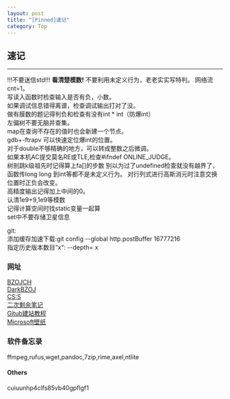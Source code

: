 ```yaml
---
layout: post
title: "[Pinned]速记"
category: Top
---
```


## 速记

---
!!!不要迷信std!!!
**看清楚模数!**
不要利用未定义行为，老老实实写特判。
网络流cnt=1。  
写读入函数时检查输入是否有负，小数。  
如果调试信息错得离谱，检查调试输出打对了没。  
做有膜数的题记得判负和检查有没有int * int（防爆int）  
左偏树不要无脑并查集。  
map在查询不存在的值时也会新建一个节点。  
gdb+-ftrapv 可以快速定位爆int的位置。  
对于double不够精确的地方，可以转成整数之后微调。  
如果本机AC提交莫名RE或TLE,检查#ifndef ONLINE_JUDGE。  
树剖跳k级祖先时记得算上fa[]的步数
别以为过了undefined检查就没有越界了，函数传long long 到int等都不是未定义行为。
对行列式进行高斯消元时注意交换位置时正负会改变。  
高精度输出记得加上中间的0。  
认清1e9+9,1e9等模数  
记得计算空间时找static变量一起算  
set中不要存储卫星信息  

git:  
添加缓存加速下载:git config --global http.postBuffer 16777216  
指定历史版本数目"x": --depth= x  


### 网址

[BZOJCH](http://ruanx.pw/bzojch/)  
[DarkBZOJ](https://darkbzoj.cf/)  
[CS:S](http://se7en.ws)  
[二次剩余笔记](https://blog.csdn.net/a_crazy_czy/article/details/51959546)  
[Gitub建站教程](http://yanping.me/cn/blog/2012/03/18/github-pages-step-by-step/)  
[Microsoft壁纸](https://support.microsoft.com/zh-cn/help/18826)  

### 软件备忘录

ffmpeg,rufus,wget,pandoc,7zip,rime,axel,ntlite  

#### Others

cuiuunhp4clfs85vb40gpflgf1
